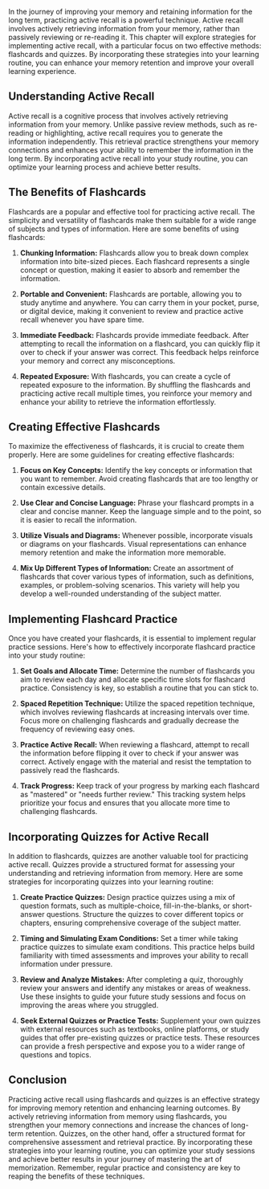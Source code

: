 
In the journey of improving your memory and retaining information for the long term, practicing active recall is a powerful technique. Active recall involves actively retrieving information from your memory, rather than passively reviewing or re-reading it. This chapter will explore strategies for implementing active recall, with a particular focus on two effective methods: flashcards and quizzes. By incorporating these strategies into your learning routine, you can enhance your memory retention and improve your overall learning experience.

## Understanding Active Recall

Active recall is a cognitive process that involves actively retrieving information from your memory. Unlike passive review methods, such as re-reading or highlighting, active recall requires you to generate the information independently. This retrieval practice strengthens your memory connections and enhances your ability to remember the information in the long term. By incorporating active recall into your study routine, you can optimize your learning process and achieve better results.

## The Benefits of Flashcards

Flashcards are a popular and effective tool for practicing active recall. The simplicity and versatility of flashcards make them suitable for a wide range of subjects and types of information. Here are some benefits of using flashcards:

1. **Chunking Information:** Flashcards allow you to break down complex information into bite-sized pieces. Each flashcard represents a single concept or question, making it easier to absorb and remember the information.
    
2. **Portable and Convenient:** Flashcards are portable, allowing you to study anytime and anywhere. You can carry them in your pocket, purse, or digital device, making it convenient to review and practice active recall whenever you have spare time.
    
3. **Immediate Feedback:** Flashcards provide immediate feedback. After attempting to recall the information on a flashcard, you can quickly flip it over to check if your answer was correct. This feedback helps reinforce your memory and correct any misconceptions.
    
4. **Repeated Exposure:** With flashcards, you can create a cycle of repeated exposure to the information. By shuffling the flashcards and practicing active recall multiple times, you reinforce your memory and enhance your ability to retrieve the information effortlessly.
    

## Creating Effective Flashcards

To maximize the effectiveness of flashcards, it is crucial to create them properly. Here are some guidelines for creating effective flashcards:

1. **Focus on Key Concepts:** Identify the key concepts or information that you want to remember. Avoid creating flashcards that are too lengthy or contain excessive details.
    
2. **Use Clear and Concise Language:** Phrase your flashcard prompts in a clear and concise manner. Keep the language simple and to the point, so it is easier to recall the information.
    
3. **Utilize Visuals and Diagrams:** Whenever possible, incorporate visuals or diagrams on your flashcards. Visual representations can enhance memory retention and make the information more memorable.
    
4. **Mix Up Different Types of Information:** Create an assortment of flashcards that cover various types of information, such as definitions, examples, or problem-solving scenarios. This variety will help you develop a well-rounded understanding of the subject matter.
    

## Implementing Flashcard Practice

Once you have created your flashcards, it is essential to implement regular practice sessions. Here's how to effectively incorporate flashcard practice into your study routine:

1. **Set Goals and Allocate Time:** Determine the number of flashcards you aim to review each day and allocate specific time slots for flashcard practice. Consistency is key, so establish a routine that you can stick to.
    
2. **Spaced Repetition Technique:** Utilize the spaced repetition technique, which involves reviewing flashcards at increasing intervals over time. Focus more on challenging flashcards and gradually decrease the frequency of reviewing easy ones.
    
3. **Practice Active Recall:** When reviewing a flashcard, attempt to recall the information before flipping it over to check if your answer was correct. Actively engage with the material and resist the temptation to passively read the flashcards.
    
4. **Track Progress:** Keep track of your progress by marking each flashcard as "mastered" or "needs further review." This tracking system helps prioritize your focus and ensures that you allocate more time to challenging flashcards.
    

## Incorporating Quizzes for Active Recall

In addition to flashcards, quizzes are another valuable tool for practicing active recall. Quizzes provide a structured format for assessing your understanding and retrieving information from memory. Here are some strategies for incorporating quizzes into your learning routine:

1. **Create Practice Quizzes:** Design practice quizzes using a mix of question formats, such as multiple-choice, fill-in-the-blanks, or short-answer questions. Structure the quizzes to cover different topics or chapters, ensuring comprehensive coverage of the subject matter.
    
2. **Timing and Simulating Exam Conditions:** Set a timer while taking practice quizzes to simulate exam conditions. This practice helps build familiarity with timed assessments and improves your ability to recall information under pressure.
    
3. **Review and Analyze Mistakes:** After completing a quiz, thoroughly review your answers and identify any mistakes or areas of weakness. Use these insights to guide your future study sessions and focus on improving the areas where you struggled.
    
4. **Seek External Quizzes or Practice Tests:** Supplement your own quizzes with external resources such as textbooks, online platforms, or study guides that offer pre-existing quizzes or practice tests. These resources can provide a fresh perspective and expose you to a wider range of questions and topics.
    

## Conclusion

Practicing active recall using flashcards and quizzes is an effective strategy for improving memory retention and enhancing learning outcomes. By actively retrieving information from memory using flashcards, you strengthen your memory connections and increase the chances of long-term retention. Quizzes, on the other hand, offer a structured format for comprehensive assessment and retrieval practice. By incorporating these strategies into your learning routine, you can optimize your study sessions and achieve better results in your journey of mastering the art of memorization. Remember, regular practice and consistency are key to reaping the benefits of these techniques.
